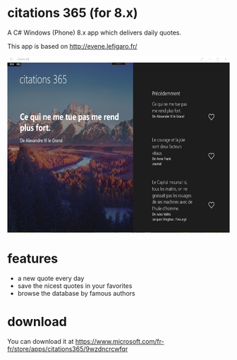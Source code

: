 # citations 365 (for 8.x)

A C# Windows (Phone) 8.x app which delivers daily quotes.

This app is based on http://evene.lefigaro.fr/

<img src="citations.windows.jpg" alt="citations365" height="400"/>

# features
* a new quote every day
* save the nicest quotes in your favorites
* browse the database by famous authors

# download
You can download it at https://www.microsoft.com/fr-fr/store/apps/citations365/9wzdncrcwfqr
